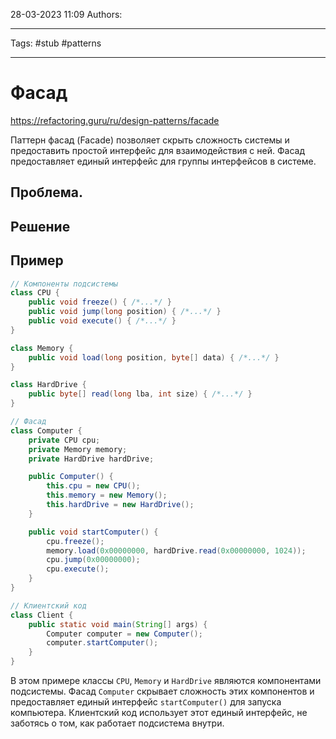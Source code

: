 28-03-2023
11:09
Authors: 
***
Tags: #stub #patterns 
***
# Фасад
https://refactoring.guru/ru/design-patterns/facade

Паттерн фасад (Facade) позволяет скрыть сложность системы и предоставить простой интерфейс для взаимодействия с ней. Фасад предоставляет единый интерфейс для группы интерфейсов в системе.

## Проблема.


## Решение


## Пример
```java
// Компоненты подсистемы
class CPU {
    public void freeze() { /*...*/ }
    public void jump(long position) { /*...*/ }
    public void execute() { /*...*/ }
}

class Memory {
    public void load(long position, byte[] data) { /*...*/ }
}

class HardDrive {
    public byte[] read(long lba, int size) { /*...*/ }
}

// Фасад
class Computer {
    private CPU cpu;
    private Memory memory;
    private HardDrive hardDrive;

    public Computer() {
        this.cpu = new CPU();
        this.memory = new Memory();
        this.hardDrive = new HardDrive();
    }

    public void startComputer() {
        cpu.freeze();
        memory.load(0x00000000, hardDrive.read(0x00000000, 1024));
        cpu.jump(0x00000000);
        cpu.execute();
    }
}

// Клиентский код
class Client {
    public static void main(String[] args) {
        Computer computer = new Computer();
        computer.startComputer();
    }
}
```
В этом примере классы `CPU`, `Memory` и `HardDrive` являются компонентами подсистемы. Фасад `Computer` скрывает сложность этих компонентов и предоставляет единый интерфейс `startComputer()` для запуска компьютера. Клиентский код использует этот единый интерфейс, не заботясь о том, как работает подсистема внутри.

